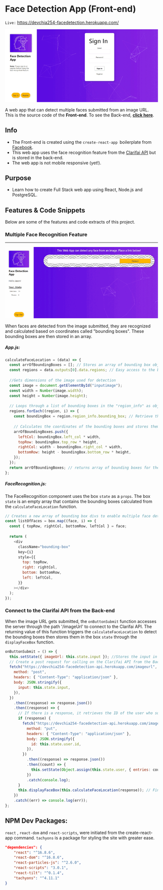 # Face Detection App (Front-end)

`Live:` https://devchia254-facedetection.herokuapp.com/

![App Snapshot](./README_resources/gif-loginpage.gif)

A web app that can detect multiple faces submitted from an image URL. This is the source code of the **Front-end**. To see the Back-end, [**click here**](https://github.com/devchia254/facedetection-api).

## Info

- The Front-end is created using the `create-react-app `boilerplate from [Facebook](https://github.com/facebook/create-react-app).
- This web app uses the face recognition feature from the [Clarifai API](https://www.clarifai.com/models/face-detection-image-recognition-model-a403429f2ddf4b49b307e318f00e528b-detection) but is stored in the back-end.
- The web app is not mobile responsive (yet!).

## Purpose

- Learn how to create Full Stack web app using React, Node.js and PostgreSQL.

## Features & Code Snippets

Below are some of the features and code extracts of this project.

### Multiple Face Recognition Feature

---

![AJAX Fetching](./README_resources/gif-faceDetect.gif)

When faces are detected from the image submitted, they are recognized and calculated based on coordinates called "bounding boxes". These bounding boxes are then stored in an array.

##### App.js:

```javascript
calculateFaceLocation = (data) => {
  const arrOfBoundingBoxes = []; // Stores an array of bounding box objects
  const regions = data.outputs[0].data.regions; // Easy access to the bounding boxes once the faces has been detected from the image URL

  //Gets dimensions of the image used for detection
  const image = document.getElementById("inputimage");
  const width = Number(image.width);
  const height = Number(image.height);

  // Loops through a list of bounding boxes in the "region_info" as objects
  regions.forEach((region, i) => {
    const boundingBox = region.region_info.bounding_box; // Retrieve the coordinates of faces detected in the form of bounding boxes

    // Calculates the coordinates of the bounding boxes and stores them into an object, then pushes each object into an array
    arrOfBoundingBoxes.push({
      leftCol: boundingBox.left_col * width,
      topRow: boundingBox.top_row * height,
      rightCol: width - boundingBox.right_col * width,
      bottomRow: height - boundingBox.bottom_row * height,
    });
  });
  return arrOfBoundingBoxes; // returns array of bounding boxes for the function
};
```

##### FaceRecognition.js:

The FaceRecognition component uses the box `state` as a `props`. The box `state` is an empty array that contains the bounding boxes calculated from the `calculateFaceLocation` function.

```javascript
// Creates a new array of bounding box divs to enable multiple face detection
const listOfFaces = box.map((face, i) => {
  const { topRow, rightCol, bottomRow, leftCol } = face;

  return (
    <div
      className="bounding-box"
      key={i}
      style={{
        top: topRow,
        right: rightCol,
        bottom: bottomRow,
        left: leftCol,
      }}
    ></div>
  );
});
```

### Connect to the Clarifai API from the Back-end

When the image URL gets submitted, the `onButtonSubmit` function accesses the server through the path '/imageUrl' to connect to the Clarifai API. The returning value of this function triggers the `calculateFaceLocation` to detect the bounding boxes then stores them in the box `state` through the `displayFaceBox` function.

```javascript
onButtonSubmit = () => {
  this.setState({ imageUrl: this.state.input }); //Stores the input in the imageUrl state
  // Create a post request for calling on the Clarifai API from the Back-end when the imageURL has been submitted
  fetch("https://devchia254-facedetection-api.herokuapp.com/imageurl", {
    method: "post",
    headers: { "Content-Type": "application/json" },
    body: JSON.stringify({
      input: this.state.input,
    }),
  })
    .then((response) => response.json())
    .then((response) => {
      // If there is a response, it retrieves the ID of the user who submitted an image then increments the total entry of image submitted by that user.
      if (response) {
        fetch("https://devchia254-facedetection-api.herokuapp.com/image", {
          method: "put",
          headers: { "Content-Type": "application/json" },
          body: JSON.stringify({
            id: this.state.user.id,
          }),
        })
          .then((response) => response.json())
          .then((count) => {
            this.setState(Object.assign(this.state.user, { entries: count }));
          })
          .catch(console.log);
      }
      this.displayFaceBox(this.calculateFaceLocation(response)); // Finally stores the bounding boxes objects into box state, once all above is parsed
    })
    .catch((err) => console.log(err));
};
```

## NPM Dev Packages:

`react` , `react-dom` and `react-scripts`, were initiated from the create-react-app command.
`tachyons` is a package for styling the site with greater ease.

```json
"dependencies": {
    "react": "^16.8.6",
    "react-dom": "^16.8.6",
    "react-particles-js": "^2.6.0",
    "react-scripts": "3.0.1",
    "react-tilt": "^0.1.4",
    "tachyons": "^4.11.1"
}
```
